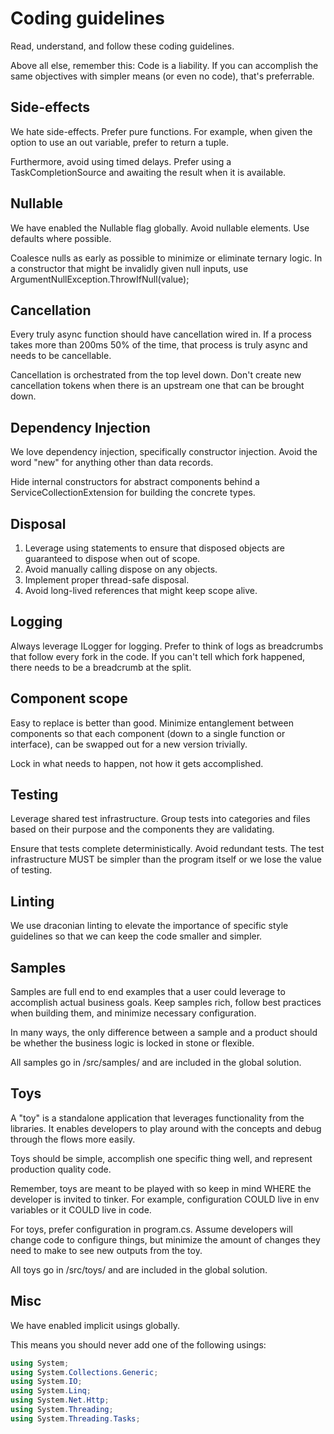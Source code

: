 # Coding guidelines
Read, understand, and follow these coding guidelines.

Above all else, remember this: Code is a liability. If you can accomplish the same objectives with simpler means (or even no code), that's preferrable.

## Side-effects
We hate side-effects. Prefer pure functions.
For example, when given the option to use an out variable, prefer to return a tuple.

Furthermore, avoid using timed delays. Prefer using a TaskCompletionSource and awaiting the result when it is available.

## Nullable
We have enabled the Nullable flag globally.
Avoid nullable elements. Use defaults where possible.

Coalesce nulls as early as possible to minimize or eliminate ternary logic.
In a constructor that might be invalidly given null inputs, use ArgumentNullException.ThrowIfNull(value);

## Cancellation
Every truly async function should have cancellation wired in.
If a process takes more than 200ms 50% of the time, that process is truly async and needs to be cancellable.

Cancellation is orchestrated from the top level down. Don't create new cancellation tokens when there is an upstream one that can be brought down.

## Dependency Injection
We love dependency injection, specifically constructor injection.
Avoid the word "new" for anything other than data records.

Hide internal constructors for abstract components behind a ServiceCollectionExtension for building the concrete types.

## Disposal
1. Leverage using statements to ensure that disposed objects are guaranteed to dispose when out of scope.
2. Avoid manually calling dispose on any objects.
3. Implement proper thread-safe disposal.
4. Avoid long-lived references that might keep scope alive.

## Logging
Always leverage ILogger for logging.
Prefer to think of logs as breadcrumbs that follow every fork in the code.
If you can't tell which fork happened, there needs to be a breadcrumb at the split.

## Component scope
Easy to replace is better than good.
Minimize entanglement between components so that each component (down to a single function or interface), can be swapped out for a new version trivially.

Lock in what needs to happen, not how it gets accomplished.

## Testing
Leverage shared test infrastructure.
Group tests into categories and files based on their purpose and the components they are validating.

Ensure that tests complete deterministically. Avoid redundant tests.
The test infrastructure MUST be simpler than the program itself or we lose the value of testing.

## Linting
We use draconian linting to elevate the importance of specific style guidelines so that we can keep the code smaller and simpler.

## Samples
Samples are full end to end examples that a user could leverage to accomplish actual business goals.
Keep samples rich, follow best practices when building them, and minimize necessary configuration.

In many ways, the only difference between a sample and a product should be whether the business logic is locked in stone or flexible.

All samples go in /src/samples/ and are included in the global solution.

## Toys
A "toy" is a standalone application that leverages functionality from the libraries.
It enables developers to play around with the concepts and debug through the flows more easily.

Toys should be simple, accomplish one specific thing well, and represent production quality code.

Remember, toys are meant to be played with so keep in mind WHERE the developer is invited to tinker.
For example, configuration COULD live in env variables or it COULD live in code.

For toys, prefer configuration in program.cs. Assume developers will change code to configure things, but minimize the amount of changes they need to make to see new outputs from the toy.

All toys go in /src/toys/ and are included in the global solution.
## Misc
We have enabled implicit usings globally.

This means you should never add one of the following usings:
```csharp
using System;
using System.Collections.Generic;
using System.IO;
using System.Linq;
using System.Net.Http;
using System.Threading;
using System.Threading.Tasks;
```